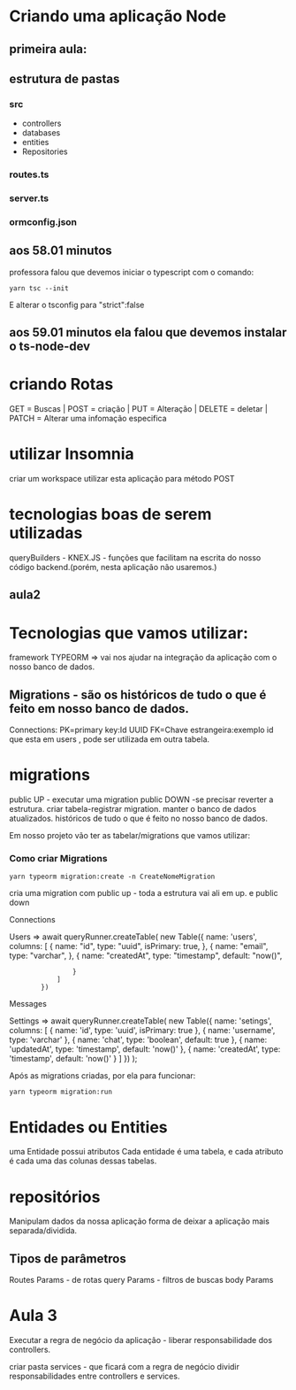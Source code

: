 # Criando uma aplicação Node
## primeira aula:

## estrutura de pastas

### src
- controllers
- databases
- entities
- Repositories

### routes.ts
### server.ts
### ormconfig.json


## aos 58.01 minutos
professora falou que devemos iniciar o typescript com o comando:

```yarn tsc --init```

E alterar o tsconfig para "strict":false

## aos 59.01 minutos ela falou que devemos instalar o ts-node-dev

# criando Rotas

GET = Buscas |
POST = criação |
PUT = Alteração |
DELETE = deletar |
PATCH = Alterar uma infomação especifica

# utilizar Insomnia

criar um workspace
utilizar esta aplicação para método POST

# tecnologias boas de serem utilizadas

queryBuilders - KNEX.JS - funções que facilitam na escrita do nosso código backend.(porém, nesta aplicação não usaremos.)

## aula2

# Tecnologias que vamos utilizar:

framework TYPEORM => vai nos ajudar na integração da aplicação com o nosso banco de dados.

## Migrations - são os históricos de tudo o que é feito em nosso banco de dados.

Connections:
PK=primary key:Id
UUID
FK=Chave estrangeira:exemplo id que esta em users , pode ser utilizada em outra tabela.

# migrations

public UP - executar uma migration
public DOWN -se precisar reverter a estrutura.
criar tabela-registrar migration.
manter o banco de dados atualizados.
históricos de tudo o que é feito no nosso banco de dados.

Em nosso projeto vão ter as tabelar/migrations que vamos utilizar:

### Como criar Migrations

```yarn typeorm migration:create -n CreateNomeMigration```

cria uma migration com public up - toda a estrutura vai ali em up. e public down

Connections

Users => await queryRunner.createTable(
            new Table({
                name: 'users',
                columns: [
                    {
                        name: "id",
                        type: "uuid",
                        isPrimary: true,
                    },
                    {
                        name: "email",
                        type: "varchar",
                    },
                    {
                        name: "createdAt",
                        type: "timestamp",
                        default: "now()",

                    }
                ]
            })
       

Messages

Settings =>  await queryRunner.createTable(
            new Table({
                name: 'setings',
                columns: [
                    {
                        name: 'id',
                        type: 'uuid',
                        isPrimary: true
                    },
                    {
                        name: 'username',
                        type: 'varchar'
                    },
                    {
                        name: 'chat',
                        type: 'boolean',
                        default: true
                    },
                    {
                        name: 'updatedAt',
                        type: 'timestamp',
                        default: 'now()'
                    },
                    {
                        name: 'createdAt',
                        type: 'timestamp',
                        default: 'now()'
                    }
                ]
            })
        );

Após as migrations criadas, por ela para funcionar:

```yarn typeorm migration:run```

# Entidades ou Entities

uma Entidade possui atributos
Cada entidade é uma tabela, e cada atributo é cada uma das colunas dessas tabelas.

# repositórios

Manipulam dados da nossa aplicação
forma de deixar a aplicação mais separada/dividida.

## Tipos de parâmetros

Routes Params - de rotas
query Params - filtros de buscas
body Params

# Aula 3

Executar a regra de negócio da aplicação - liberar responsabilidade dos controllers.

criar pasta services - que ficará com a regra de negócio
dividir responsabilidades entre controllers e services.